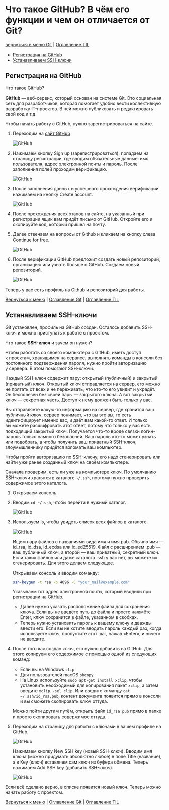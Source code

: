# Что такое GitHub? В чём его функции и чем он отличается от Git?

<a id="github"></a>

[вернуться в меню Git](/Git/README.md#start) | [Оглавление TIL](/README.md#start)

- [Регистрация на GitHub](#1)
- [Устанавливаем SSH-ключи](#2)

## Регистрация на GitHub

<a id="1"></a>

Что такое GitHub?

**GitHub** — веб-сервис, который основан на системе Git. Это социальная сеть для разработчиков, которая помогает удобно вести коллективную разработку IT-проектов. В ней можно публиковать и редактировать свой код и т.д.

Чтобы начать работу с GitHub, нужно зарегистрироваться на сайте.

1. Переходим на [сайт GitHub](https://github.com/)

    ![GitHub](/img/Git/git-github-1.png)

2. Нажимаем кнопку Sign up (зарегистрироваться), попадаем на страницу регистрации, где вводим обязательные данные: имя пользователя, адрес электронной почты и пароль. После заполнения полей проходим верификацию.

    ![GitHub](/img/Git/git-github-2.png)

3. После заполнения данных и успешного прохождения верификации нажимаем на кнопку Create account.

    ![GitHub](/img/Git/git-github-3.png)

4. После прохождения всех этапов на сайте, на указанный при регистрации ящик вам придёт письмо от GitHub. Откройте его и скопируйте код, который пришел на почту.

5. Далее отвечаем на вопросы от Github и кликаем на кнопку слева Continue for free.

    ![GitHub](/img/Git/git-github-4.png)

6. После верификации GitHub предложит создать новый репозиторий, организацию или узнать больше о GitHub. Создаем новый репозиторий.

    ![GitHub](/img/Git/git-github-5.png)

Теперь у вас есть профиль на Github и репозиторий для работы.

[Вернуться к меню](/Git/GitHub/README.md#github) | [Оглавление Git](/Git/README.md#git) | [Оглавление TIL](/README.md#start)

## Устанавливаем SSH-ключи

Git установлен, профиль на GitHub создан. Осталось добавить SSH-ключ и можно приступать к работе с проектом.

Что такое **SSH-ключ** и зачем он нужен?

Чтобы работать со своего компьютера с GitHub, иметь доступ к проектам, хранящимся на сервисе, выполнять команды в консоли без постоянного подтверждения пароля, нужно пройти авторизацию у сервера. В этом помогают SSH-ключи.

Каждый SSH-ключ содержит пару: открытый (публичный) и закрытый (приватный) ключ. Открытый ключ отправляется на сервер, его можно не прятать от всех и не переживать, что кто-то его увидит и украдёт. Он бесполезен без своей пары — закрытого ключа. А вот закрытый ключ — секретная часть. Доступ к нему должен быть только у вас.

Вы отправляете какую-то информацию на сервер, где хранится ваш публичный ключ, сервер понимает, что вы это вы, то есть идентифицирует именно вас, и даёт вам какой-то ответ. И только вы можете расшифровать этот ответ, потому что только у вас есть подходящий закрытый ключ. Получается что-то вроде связки логин-пароль только намного безопасней. Ваш пароль кто-то может узнать или подобрать, а чтобы получить ваш приватный SSH-ключ, злоумышленнику придётся взломать ваш компьютер.

Чтобы пройти авторизацию по SSH-ключу, его надо сгенерировать или найти уже ранее созданный ключ на своём компьютере.

Сначала проверим, есть ли уже на компьютере ключ. По умолчанию SSH-ключи хранятся в каталоге `~/.ssh`, поэтому нужно проверить содержимое этого каталога.

1. Открываем консоль.
2. Вводим `cd ~/.ssh`, чтобы перейти в нужный каталог.

    ![GitHub](/img/Git/git-github-ssh-1.png)

3. Используем ls, чтобы увидеть список всех файлов в каталоге.

    ![GitHub](/img/Git/git-github-ssh-2.png)

    Ищем пару файлов с названиями вида имя и имя.pub. Обычно имя — id_rsa, id_dsa, id_ecdsa или id_ed25519. Файл с расширением .pub — ваш публичный ключ, а второй — ваш приватный, секретный ключ. Если таких файлов или даже каталога .ssh у вас нет, вы можете их сгенерировать. Для этого делаем следующее.

    Открываем консоль и вводим команду:

    ```bash
    ssh-keygen -t rsa -b 4096 -C "your_mail@example.com"
    ```

    Указываем тот адрес электронной почты, который вводили при регистрации на GitHub.

    - Далее нужно указать расположение файла для сохранения ключа. Если вы не введёте путь до файла и просто нажмёте Enter, ключ сохранится в файле, указанном в скобках.
    - Теперь нужно установить пароль к вашему ключу и дважды ввести его. Если вы не хотите вводить пароль каждый раз, когда используете ключ, пропустите этот шаг, нажав «Enter», и ничего не вводите.

4. После того как создан ключ, его нужно добавить на GitHub. Для этого копируем его содержимое с помощью одной из следующих команд:

    - Если вы на Windows `clip`
    - Для пользователей macOS `pbcopy`
    - На Linux используйте `sudo apt-get install xclip`, чтобы установить необходимый для копирования пакет `xclip`, а затем введите `xclip -sel clip`. Или введите команду `cat ~/.ssh/id_rsa.pub`, контент документа появится прямо в консоли и вы сможете скопировать ключ оттуда.

    Можно пойти другим путём, открыть файл `id_rsa.pub` прямо в папке и просто скопировать содержимое оттуда.

5. Переходим на страницу для работы с ключами в вашем профиле на GitHub.

    ![GitHub](/img/Git/git-github-ssh-3.png)

    Нажимаем кнопку New SSH key (новый SSH-ключ). Вводим имя ключа (можно придумать абсолютно любое) в поле Title (название), а в Key (ключ) вставляем сам ключ из буфера обмена. Теперь нажимаем Add SSH key (добавить SSH-ключ).

    ![GitHub](/img/Git/git-github-ssh-4.png)

Если всё сделано верно, в списке появится новый ключ. Теперь можно начать работу с проектом.

[Вернуться к меню](/Git/GitHub/README.md#github) | [Оглавление Git](/Git/README.md#git) | [Оглавление TIL](/README.md#start)
